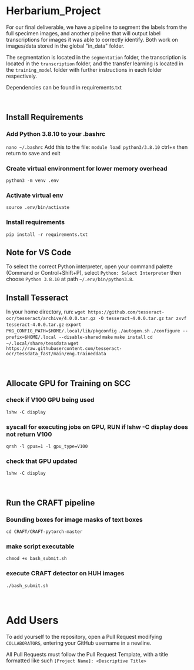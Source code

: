 # Herbarium_Project

For our final deliverable, we have a pipeline to segment the labels from the full specimen images, and another pipeline that will output label transcriptions
for images it was able to correctly identify. Both work on images/data stored in the global "in_data" folder. 

The segmentation is located in the `segmentation` folder, the transcription is located in the `transcription` folder, and the transfer learning is located in the `training_model` folder with further instructions in each
folder respectively. 

Dependencies can be found in requirements.txt

<br />

## Install Requirements
### Add Python 3.8.10 to your .bashrc
`nano ~/.bashrc`
Add this to the file: `module load python3/3.8.10`
ctrl+x then return to save and exit
### Create virtual environment for lower memory overhead
`python3 -m venv .env`
### Activate virtual env
`source .env/bin/activate`
### Install requirements
`pip install -r requirements.txt`

## Note for VS Code
To select the correct Python interpreter, open your command palette (Command or Control+Shift+P), select `Python: Select Interpreter` then choose `Python 3.8.10` at path `~/.env/bin/python3.8`.

## Install Tesseract
In your home directory, run:
`wget https://github.com/tesseract-ocr/tesseract/archive/4.0.0.tar.gz -O tesseract-4.0.0.tar.gz`
`tar zxvf tesseract-4.0.0.tar.gz`
`export PKG_CONFIG_PATH=$HOME/.local/lib/pkgconfig`
`./autogen.sh`
`./configure --prefix=$HOME/.local --disable-shared`
`make`
`make install`
`cd ~/.local/share/tessdata`
`wget https://raw.githubusercontent.com/tesseract-ocr/tessdata_fast/main/eng.traineddata`

<br />

## Allocate GPU for Training on SCC
### check if V100 GPU being used
`lshw -C display`
### syscall for executing jobs on GPU, RUN if lshw -C display does not return V100
`qrsh -l gpus=1 -l gpu_type=V100`
### check that GPU updated
`lshw -C display`

<br/>

## Run the CRAFT pipeline
### Bounding boxes for image masks of text boxes
`cd CRAFT/CRAFT-pytorch-master`
### make script executable
`chmod +x bash_submit.sh`
### execute CRAFT detector on HUH images
`./bash_submit.sh`

<br/>

# Add Users
To add yourself to the repository, open a Pull Request modifying `COLLABORATORS`, entering your GitHub username in a newline.

All Pull Requests must follow the Pull Request Template, with a title formatted like such `[Project Name]: <Descriptive Title>`

